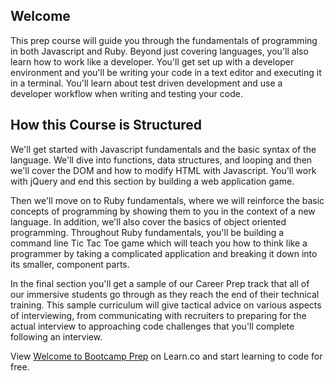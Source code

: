 ## Welcome

This prep course will guide you through the fundamentals of programming in both Javascript and Ruby. Beyond just covering languages, you'll also learn how to work like a developer. You'll get set up with a developer environment and you'll be writing your code in a text editor and executing it in a terminal. You'll learn about test driven development and use a developer workflow when writing and testing your code. 

## How this Course is Structured

We'll get started with Javascript fundamentals and the basic syntax of the language. We'll dive into functions, data structures, and looping and then we'll cover the DOM and how to modify HTML with Javascript. You'll work with jQuery and end this section by building a web application game. 

Then we'll move on to Ruby fundamentals, where we will reinforce the basic concepts of programming by showing them to you in the context of a new language. In addition, we'll also cover the basics of object oriented programming. Throughout Ruby fundamentals, you'll be building a command line Tic Tac Toe game which will teach you how to think like a programmer by taking a complicated application and breaking it down into its smaller, component parts. 

In the final section you'll get a sample of our Career Prep track that all of our immersive students go through as they reach the end of their technical training. This sample curriculum will give tactical advice on various aspects of interviewing, from communicating with recruiters to preparing for the actual interview to approaching code challenges that you'll complete following an interview. 

<p class='util--hide'>View <a href='https://learn.co/lessons/welcome-to-bootcamp-prep'>Welcome to Bootcamp Prep</a> on Learn.co and start learning to code for free.</p>
